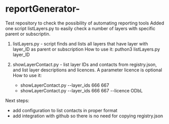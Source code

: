 # reportGenerator-
Test repository to check the possibility of automating reporting tools
Added one script listLayers.py to easily check a number of layers with specific parent or subscriptin. 


1. listLayers.py - script finds and lists all layers that have layer with layer_ID as parent or subscription
How to use it: puthon3 listLayers.py layer_ID 

2. showLayerContact.py - list layer IDs and contacts from registry.json, and list layer descriptions and licences. A parameter licence is optional
   How to use it:
   - showLayerContact.py --layer_ids 666 667
   - showLayerContact.py --layer_ids 666 667 --licence ODbL



Next steps:
- add configuration to list contacts in proper format
- add integration with github so there is no need for copying registry.json
